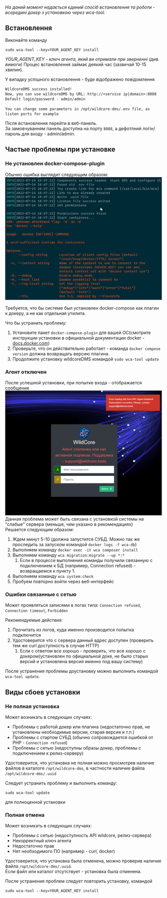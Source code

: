 *На даний момент надається єдиний спосіб встановлення та роботи - всередині докер з установкою через wca-tool.*       

## Встановлення
Виконайте команду 
```shell
sudo wca-tool --key=YOUR_AGENT_KEY install 
```
*YOUR_AGENT_KEY - ключ агента, який ви отримали при зверненні (див. вимоги)*
Процес встановлення займає деякий час (зазвичай 10-15 хвилин).   

У випадку успішного встановлення - буде відображено повідомлення
```shell
WildcoreDMS success installed!
Now, you can use wildcoreDMS by URL: http://<service ip|domain>:8088
Default login/password - admin/admin

You can change some parameters in /opt/wildcore-dms/.env file, as listen ports for example
```

Після встановлення перейти в веб-панель.    
За замовчуванням панель доступна на порту `8088`, а дефотлний логін/пароль для входу - admin/admin.   


## Частые проблемы при установке
### Не установлен docker-compose-plugin 
Обычно ошибка выглядит следующим образом:       
![](assets/no-docker-compose-plugin.jpg)

Требуется, что бы системе был установлен docker-compose как плагин к докеру, а не как отдельная утилита.    

Что бы устранить проблему:

1. Установите пакет `docker-compose-plugin` для вашей ОС(смотрите инструкции установки в официальной документации docker - [docs.docker.com](https://docs.docker.com/engine/install/))
2. Проверьте, что он действительно работает - команда `docker compose version` должна возвращать версию плагина.
3. Продолжите установку wildcoreDMS командой ```sudo wca-tool update```    

### Агент отключен     
После успешной установки, при попытке входа - отображается сообщение 
![](assets/agent-disabled.png)     
Данная проблема может быть связана с установкой системы на "слабые" сервера (меньше, чем указано в рекомендациях)         
Решается следующим образом: 

1. Ждем минут 5-10 (должна запустится СУБД. Можно так же проследить за запуском командой `docker logs -f wca-db`)
2. Выполняем команду `docker exec -it wca composer install`
3. Выполняем команду `wca migration:migrate --up *:*`
   1. Если в процессе выполнения команды получили связанную с подключением к БД (например, Connection refused) - возвращаемся к пункту 1.
4. Выполняем команду `wca system:check`
5. Пробуем повторно войти через веб-интерфейс 


### Ошибки связанные с сетью 
Может проявляться записями в логах типа: `Connection refused`, `Connection timeout`, `Forbidden`    

Рекомендуемые действия: 

1. Прочитать из логов, куда именно производится попытка подключится   
2. Удостоверится что с сервера данный адрес доступен (проверить тем же curl доступность в случае HTTP)    
   1. Если с ответом все хорошо - проверить, что все хорошо с докером(установлен по официальной доке, не было старых версий и установлена версия именно под вашу систему)

После устранения проблемы доустановку можно выполнить командой `wca-tool update`.
    
## Виды сбоев установки 
### Не полная установка
Может возникать в следующих случаях:    

* Проблемы с работой докер или плагина (недостаточно прав, не установлены необходимые версии, старая версия и т.п.)
* Проблемы с стартом СУБД (обычно сопровождается ошибкой от PHP - `Connection refused`)    
* Проблемы с сетью (недоступны образы докер, проблемы с подключением к релиз-серверу)

Удостоверится, что установка не полная можно просмотрев наличие файлов в каталоге `/opt/wildcore-dms`, 
в частности наличие файла `/opt/wildcore-dms/.uuid`

Следует устранить проблему и выполнить команду:  
```shell
sudo wca-tool update 
```
для полноценной установки 

### Полная отмена 
Может возникать в следующих случаях:    

* Проблемы с сетью (недоступность API wildcore, релиз-сервера)
* Некорректный ключ агента
* Недостаточно прав
* Нет необходимого ПО (например - curl, docker)

Удостоверится, что установка была отменена, можно проверив наличие файла `/opt/wildcore-dms/.uuid`.       
Если файл или каталог отсутствует - установка была отменена. 

После устранения проблем следует повторить установку, командой 
```shell
sudo wca-tool --key=YOUR_AGENT_KEY install 
```

